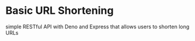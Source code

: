 # Basic URL Shortening
simple RESTful API with Deno and Express that allows users to shorten long URLs
